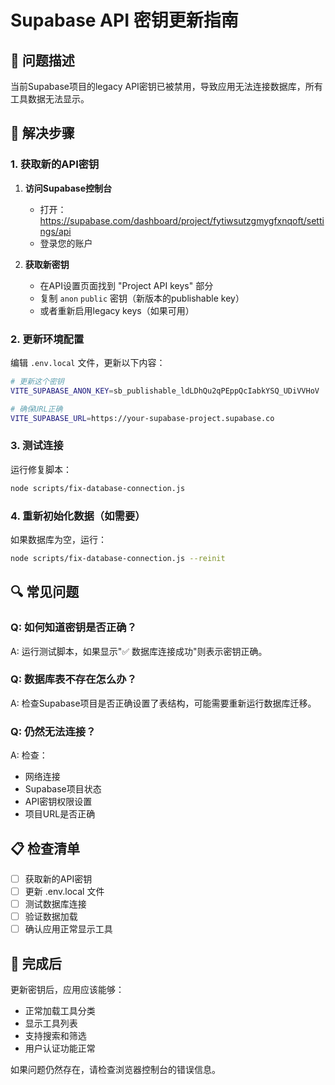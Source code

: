 # Supabase API 密钥更新指南

## 🚨 问题描述
当前Supabase项目的legacy API密钥已被禁用，导致应用无法连接数据库，所有工具数据无法显示。

## 🔧 解决步骤

### 1. 获取新的API密钥

1. **访问Supabase控制台**
   - 打开：https://supabase.com/dashboard/project/fytiwsutzgmygfxnqoft/settings/api
   - 登录您的账户

2. **获取新密钥**
   - 在API设置页面找到 "Project API keys" 部分
   - 复制 `anon` `public` 密钥（新版本的publishable key）
   - 或者重新启用legacy keys（如果可用）

### 2. 更新环境配置

编辑 `.env.local` 文件，更新以下内容：

```bash
# 更新这个密钥
VITE_SUPABASE_ANON_KEY=sb_publishable_ldLDhQu2qPEppQcIabkYSQ_UDiVVHoV

# 确保URL正确
VITE_SUPABASE_URL=https://your-supabase-project.supabase.co
```

### 3. 测试连接

运行修复脚本：
```bash
node scripts/fix-database-connection.js
```

### 4. 重新初始化数据（如需要）

如果数据库为空，运行：
```bash
node scripts/fix-database-connection.js --reinit
```

## 🔍 常见问题

### Q: 如何知道密钥是否正确？
A: 运行测试脚本，如果显示"✅ 数据库连接成功"则表示密钥正确。

### Q: 数据库表不存在怎么办？
A: 检查Supabase项目是否正确设置了表结构，可能需要重新运行数据库迁移。

### Q: 仍然无法连接？
A: 检查：
- 网络连接
- Supabase项目状态
- API密钥权限设置
- 项目URL是否正确

## 📋 检查清单

- [ ] 获取新的API密钥
- [ ] 更新 .env.local 文件
- [ ] 测试数据库连接
- [ ] 验证数据加载
- [ ] 确认应用正常显示工具

## 🚀 完成后

更新密钥后，应用应该能够：
- 正常加载工具分类
- 显示工具列表
- 支持搜索和筛选
- 用户认证功能正常

如果问题仍然存在，请检查浏览器控制台的错误信息。
